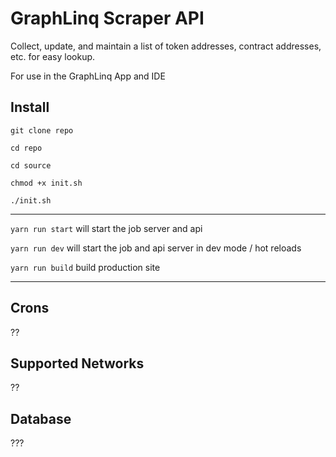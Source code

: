# GraphLinq Scraper API

Collect, update, and maintain a list of token addresses, contract addresses, etc. for easy lookup.

For use in the GraphLinq App and IDE

## Install

`git clone repo`

`cd repo`

`cd source`

`chmod +x init.sh`

`./init.sh`

---

`yarn run start` will start the job server and api

`yarn run dev` will start the job and api server in dev mode / hot reloads

`yarn run build` build production site

---

## Crons

??

## Supported Networks

??

## Database

???

